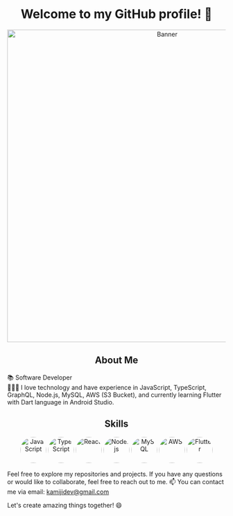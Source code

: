 <h1 align="center">Welcome to my GitHub profile! 👋</h1>
<p align="center">
  <img src="https://cdn.discordapp.com/attachments/917183221375049728/945738819527909386/background.png" alt="Banner" width="722">
</p>
<div align="center">
  <h2>About Me</h2>
</div>
<p>
  📚 Software Developer<br>
  👩🏻‍💻 I love technology and have experience in JavaScript, TypeScript, GraphQL, Node.js, MySQL, AWS (S3 Bucket), and currently learning Flutter with Dart language in Android Studio.
</p>
<div align="center">
  <h2>Skills</h2>
</div>
<p align="center">
  <img src="https://cdn.iconscout.com/icon/free/png-256/javascript-2752148-2284965.png" alt="JavaScript" width="60px" style="border-radius: 50%;">
  <img src="https://cdn.iconscout.com/icon/free/png-256/typescript-1174965.png" alt="TypeScript" width="60px" style="border-radius: 50%;">
  <img src="https://cdn.iconscout.com/icon/free/png-256/react-1-282599.png" alt="React" width="60px" style="border-radius: 50%;">
  <img src="https://cdn.iconscout.com/icon/free/png-256/nodejs-6-569582.png" alt="Node.js" width="60px" style="border-radius: 50%;">
  <img src="https://cdn.iconscout.com/icon/free/png-256/mysql-19-1174939.png" alt="MySQL" width="60px" style="border-radius: 50%;">
  <img src="https://cdn.iconscout.com/icon/free/png-256/amazon-web-services-2-1174997.png" alt="AWS" width="60px" style="border-radius: 50%;">
  <img src="https://cdn.iconscout.com/icon/free/png-256/flutter-2038877-1720090.png" alt="Flutter" width="60px" style="border-radius: 50%;">
</p>

Feel free to explore my repositories and projects. If you have any questions or would like to collaborate, feel free to reach out to me.
📫 You can contact me via email: kamijidev@gmail.com

Let's create amazing things together! 😄

